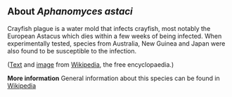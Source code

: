 **About *Aphanomyces astaci***
-------------------------
Crayfish plague is a water mold that infects crayfish, most notably 
the European Astacus which dies within a few weeks of being infected. 
When experimentally tested, species from Australia, New Guinea and 
Japan were also found to be susceptible to the infection.

([Text](https://en.wikipedia.org/wiki/Crayfish_plague_) and
[image](https://en.wikipedia.org/wiki/Crayfish_plague#/media/File:Kreeftenpest.jpg)
from [Wikipedia](http://en.wikipedia.org/), the free encyclopaedia.)

**More information**
General information about this species can be found in [Wikipedia](https://en.wikipedia.org/wiki/Crayfish_plague)